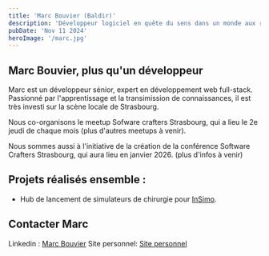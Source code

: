 ```yaml
---
title: 'Marc Bouvier (Baldir)'
description: 'Développeur logiciel en quête du sens dans un monde aux ressources limitées.'
pubDate: 'Nov 11 2024'
heroImage: '/marc.jpg'
---
```



## Marc Bouvier, plus qu'un développeur

Marc est un développeur sénior, expert en développement web full-stack. Passionné par l'apprentissage et la transimission de connaissances, il est très investi sur la scène locale de Strasbourg.

Nous co-organisons le meetup Sofware crafters Strasbourg, qui a lieu le 2e jeudi de chaque mois (plus d'autres meetups à venir).

Nous sommes aussi à l'initiative de la création de la conférence Software Crafters Strasbourg, qui aura lieu en janvier 2026. (plus d'infos à venir)

## Projets réalisés ensemble : 

- Hub de lancement de simulateurs de chirurgie pour [InSimo](https://www.insimo.com). 

## Contacter Marc 

Linkedin : [Marc Bouvier](https://www.linkedin.com/in/profileofmarcbouvier)
Site personnel: [Site personnel](https://baldir.fr)